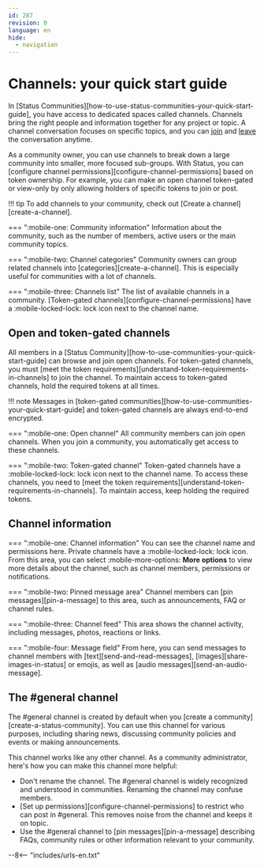 ```yaml
---
id: 287
revision: 0
language: en
hide:
  - navigation
---
```


# Channels: your quick start guide

In [Status Communities][how-to-use-status-communities-your-quick-start-guide], you have access to dedicated spaces called channels. Channels bring the right people and information together for any project or topic. A channel conversation focuses on specific topics, and you can [join](./join-a-channel.md) and [leave](./leave-a-channel.md) the conversation anytime.

As a community owner, you can use channels to break down a large community into smaller, more focused sub-groups. With Status, you can [configure channel permissions][configure-channel-permissions] based on token ownership. For example, you can make an open channel token-gated or view-only by only allowing holders of specific tokens to join or post.

!!! tip
    To add channels to your community, check out [Create a channel][create-a-channel].

<!--
[image](image)
-->

=== ":mobile-one: Community information"
    Information about the community, such as the number of members, active users or the main community topics.

=== ":mobile-two: Channel categories"
    Community owners can group related channels into [categories][create-a-channel]. This is especially useful for communities with a lot of channels.

=== ":mobile-three: Channels list"
    The list of available channels in a community. [Token-gated channels][configure-channel-permissions] have a :mobile-locked-lock: lock icon next to the channel name.

## Open and token-gated channels

All members in a [Status Community][how-to-use-communities-your-quick-start-guide] can browse and join open channels. For token-gated channels, you must [meet the token requirements][understand-token-requirements-in-channels] to join the channel. To maintain access to token-gated channels, hold the required tokens at all times.

!!! note
    Messages in [token-gated communities][how-to-use-communities-your-quick-start-guide] and token-gated channels are always end-to-end encrypted.

<!--
![image](image)
-->

=== ":mobile-one: Open channel"
     All community members can join open channels. When you join a community, you automatically get access to these channels.

=== ":mobile-two: Token-gated channel"
    Token-gated channels have a :mobile-locked-lock: lock icon next to the channel name. To access these channels, you need to [meet the token requirements][understand-token-requirements-in-channels]. To maintain access, keep holding the required tokens.

## Channel information

<!--
![image](image)
-->

=== ":mobile-one: Channel information"
    You can see the channel name and permissions here. Private channels have a :mobile-locked-lock: lock icon. From this area, you can select :mobile-more-options: **More options** to view more details about the channel, such as channel members, permissions or notifications.

=== ":mobile-two: Pinned message area"
    Channel members can [pin messages][pin-a-message] to this area, such as announcements, FAQ or channel rules.

=== ":mobile-three: Channel feed"
    This area shows the channel activity, including messages, photos, reactions or links.

=== ":mobile-four: Message field"
    From here, you can send messages to channel members with [text][send-and-read-messages], [images][share-images-in-status] or emojis, as well as [audio messages][send-an-audio-message].

## The #general channel

The #general channel is created by default when you [create a community][create-a-status-community]. You can use this channel for various purposes, including sharing news, discussing community policies and events or making announcements.

This channel works like any other channel. As a community administrator, here's how you can make this channel more helpful:

- Don't rename the channel. The #general channel is widely recognized and understood in communities. Renaming the channel may confuse members.
- [Set up permissions][configure-channel-permissions] to restrict who can post in #general. This removes noise from the channel and keeps it on topic.
- Use the #general channel to [pin messages][pin-a-message] describing FAQs, community rules or other information relevant to your community.

--8<-- "includes/urls-en.txt"

